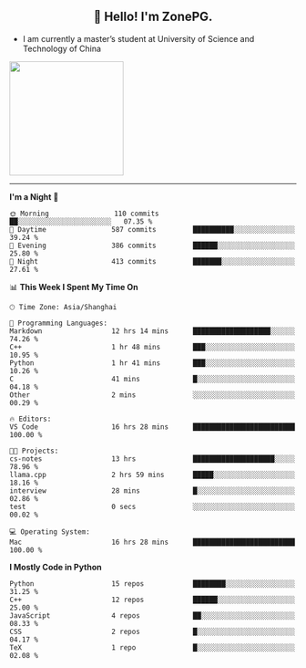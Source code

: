 <h2 align="center">👋 Hello! I'm ZonePG.</h2>

- I am currently a master’s student at University of Science and Technology of China

<img height=200 align="center" src="https://github-readme-stats.vercel.app/api?username=zonepg" />

-------

<!--START_SECTION:waka-->
**I'm a Night 🦉** 

```text
🌞 Morning                110 commits         ██░░░░░░░░░░░░░░░░░░░░░░░   07.35 % 
🌆 Daytime                587 commits         ██████████░░░░░░░░░░░░░░░   39.24 % 
🌃 Evening                386 commits         ██████░░░░░░░░░░░░░░░░░░░   25.80 % 
🌙 Night                  413 commits         ███████░░░░░░░░░░░░░░░░░░   27.61 % 
```


📊 **This Week I Spent My Time On** 

```text
🕑︎ Time Zone: Asia/Shanghai

💬 Programming Languages: 
Markdown                 12 hrs 14 mins      ███████████████████░░░░░░   74.26 % 
C++                      1 hr 48 mins        ███░░░░░░░░░░░░░░░░░░░░░░   10.95 % 
Python                   1 hr 41 mins        ███░░░░░░░░░░░░░░░░░░░░░░   10.26 % 
C                        41 mins             █░░░░░░░░░░░░░░░░░░░░░░░░   04.18 % 
Other                    2 mins              ░░░░░░░░░░░░░░░░░░░░░░░░░   00.29 % 

🔥 Editors: 
VS Code                  16 hrs 28 mins      █████████████████████████   100.00 % 

🐱‍💻 Projects: 
cs-notes                 13 hrs              ████████████████████░░░░░   78.96 % 
llama.cpp                2 hrs 59 mins       █████░░░░░░░░░░░░░░░░░░░░   18.16 % 
interview                28 mins             █░░░░░░░░░░░░░░░░░░░░░░░░   02.86 % 
test                     0 secs              ░░░░░░░░░░░░░░░░░░░░░░░░░   00.02 % 

💻 Operating System: 
Mac                      16 hrs 28 mins      █████████████████████████   100.00 % 
```

**I Mostly Code in Python** 

```text
Python                   15 repos            ████████░░░░░░░░░░░░░░░░░   31.25 % 
C++                      12 repos            ██████░░░░░░░░░░░░░░░░░░░   25.00 % 
JavaScript               4 repos             ██░░░░░░░░░░░░░░░░░░░░░░░   08.33 % 
CSS                      2 repos             █░░░░░░░░░░░░░░░░░░░░░░░░   04.17 % 
TeX                      1 repo              █░░░░░░░░░░░░░░░░░░░░░░░░   02.08 % 
```




<!--END_SECTION:waka-->
